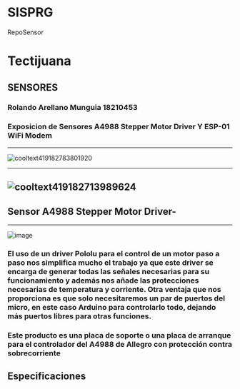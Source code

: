 # SISPRG
RepoSensor
# Tectijuana
## SENSORES
### Rolando Arellano Munguia 18210453


### Exposicion de Sensores A4988 Stepper Motor Driver Y ESP-01 WiFi Modem
----------------------------------------------------------------------------------------------------------------------------------
![cooltext419182783801920](https://user-images.githubusercontent.com/80436392/190012028-4200ed3c-ac84-479d-b4e8-f517f33f6e4f.png)

----------------------------------------------------------------------------------------------------------------------------------
![cooltext419182713989624](https://user-images.githubusercontent.com/80436392/190011712-5ed4c0a0-a6fd-4156-9d0d-b79c1173eafe.png)
----------------------------------------------------------------------------------------------------------------------------------

## Sensor A4988 Stepper Motor Driver-
----------------------------------------------------------------------------------------
![image](https://user-images.githubusercontent.com/80436392/190012379-924f6bbd-0e15-4232-9e34-afe4b681d783.png)

### El uso de un driver Pololu para el control de un motor paso a paso nos simplifica mucho el trabajo ya que este driver se encarga de generar todas las señales necesarias para su funcionamiento y además nos añade las protecciones necesarias de temperatura y corriente. Otra ventaja que nos proporciona es que solo necesitaremos un par de puertos del micro, en este caso Arduino para controlarlo todo, dejando más puertos libres para otras funciones.

### Este producto es una placa de soporte o una placa de arranque para el controlador del A4988 de Allegro con protección contra sobrecorriente


## Especificaciones



